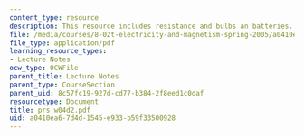 ```yaml
---
content_type: resource
description: This resource includes resistance and bulbs an batteries.
file: /media/courses/8-02t-electricity-and-magnetism-spring-2005/a0410ea67d4d1545e933b59f33500928_prs_w04d2.pdf
file_type: application/pdf
learning_resource_types:
- Lecture Notes
ocw_type: OCWFile
parent_title: Lecture Notes
parent_type: CourseSection
parent_uid: 8c57fc19-927d-cd77-b384-2f8eed1c0daf
resourcetype: Document
title: prs_w04d2.pdf
uid: a0410ea6-7d4d-1545-e933-b59f33500928
---
```

